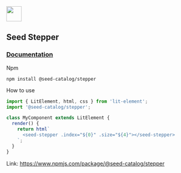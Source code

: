 <img src="https://cdn.jsdelivr.net/gh/vicdata4/doc-template/assets/seed-icon.png" width="40">

## Seed Stepper

### [Documentation](https://vicdata4.github.io/seed-catalog/seed/stepper)

Npm

```
npm install @seed-catalog/stepper
```

How to use

```js
import { LitElement, html, css } from 'lit-element';
import '@seed-catalog/stepper';

class MyComponent extends LitElement {
  render() {
    return html`
      <seed-stepper .index="${0}" .size="${4}"></seed-stepper>
    `;
  }
}
```

Link: https://www.npmjs.com/package/@seed-catalog/stepper